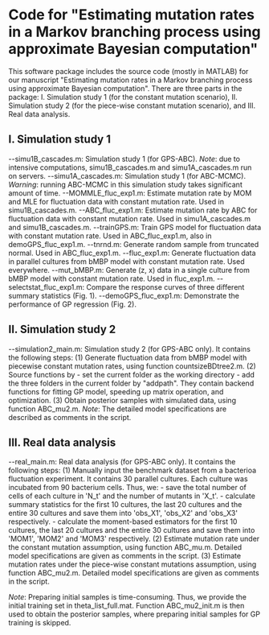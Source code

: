 # Code for "Estimating mutation rates in a Markov branching process using approximate Bayesian computation"

This software package includes the source code (mostly in MATLAB) for our manuscript "Estimating mutation rates in a Markov branching process using approximate Bayesian computation". There are three parts in the package: I. Simulation study 1 (for the constant mutation scenario), II. Simulation study 2 (for the piece-wise constant mutation scenario), and III. Real data analysis.

## I. Simulation study 1
--simu1B_cascades.m: Simulation study 1 (for GPS-ABC). *Note*: due to intensive computations, simu1B_cascades.m and simu1A_cascades.m run on servers.
--simu1A_cascades.m: Simulation study 1 (for ABC-MCMC). *Warning*: running ABC-MCMC in this simulation study takes significant amount of time.
--MOMMLE_fluc_exp1.m: Estimate mutation rate by MOM and MLE for fluctuation data with constant mutation rate. Used in simu1B_cascades.m.
--ABC_fluc_exp1.m: Estimate mutation rate by ABC for fluctuation data with constant mutation rate. Used in simu1A_cascades.m and simu1B_cascades.m.
--trainGPS.m: Train GPS model for fluctuation data with constant mutation rate. Used in ABC_fluc_exp1.m, also in demoGPS_fluc_exp1.m.
--tnrnd.m: Generate random sample from truncated normal. Used in ABC_fluc_exp1.m.
--fluc_exp1.m: Generate fluctuation data in parallel cultures from bMBP model with constant mutation rate. Used everywhere.
--mut_bMBP.m: Generate (z, x) data in a single culture from bMBP model with constant mutation rate. Used in fluc_exp1.m.
--selectstat_fluc_exp1.m: Compare the response curves of three different summary statistics (Fig. 1).
--demoGPS_fluc_exp1.m: Demonstrate the performance of GP regression (Fig. 2).

## II. Simulation study 2
--simulation2_main.m: Simulation study 2 (for GPS-ABC only). It contains the following steps:
(1) Generate fluctuation data from bMBP model with piecewise constant mutation rates, using function countsizeBDtree2.m.
(2) Source functions by
    - set the current folder as the working directory
    - add the three folders in the current folder by "addpath". They contain backend functions for fitting GP model, speeding up matrix operation, and optimization.
(3) Obtain posterior samples with simulated data, using function ABC_mu2.m.
*Note*: The detailed model specifications are described as comments in the script.    

## III. Real data analysis
--real_main.m: Real data analysis (for GPS-ABC only). It contains the following steps:
(1) Manually input the benchmark dataset from a bacterioa fluctuation experiment. It contains 30 parallel cultures. Each culture was incubated from 90 bacterium cells. Thus, we:
    - save the total number of cells of each culture in 'N_t' and the number of mutants in 'X_t'. 
    - calculate summary statistics for the first 10 cultures, the last 20 cultures and the entire 30 cultures and save them into 'obs_X1', 'obs_X2' and 'obs_X3' respectively.
    - calculate the moment-based estimators for the first 10 cultures, the last 20 cultures and the entire 30 cultures and save them into 'MOM1', 'MOM2' and 'MOM3' respectively.
(2) Estimate mutation rate under the constant mutation assumption, using function ABC_mu.m. Detailed model specifications are given as comments in the script.
(3) Estimate mutation rates under the piece-wise constant mutations assumption, using function ABC_mu2.m. Detailed model specifications are given as comments in the script.

*Note*: Preparing initial samples is time-consuming. Thus, we provide the initial training set in theta_list_full.mat. Function ABC_mu2_init.m is then used to obtain the posterior samples, where preparing initial samples for GP training is skipped. 

